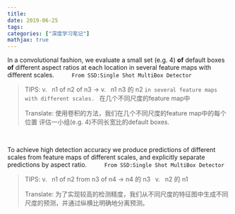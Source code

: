 ```yaml
---
title: 
date: 2019-06-25
tags:
categories: ["深度学习笔记"]
mathjax: true
---
```


In a convolutional fashion, we evaluate a small set (e.g. 4) **of** default boxes **of** different aspect ratios at each location in several feature maps with different scales. 
&emsp; &emsp; `From SSD:Single Shot MultiBox Detector`



> TIPS: 
> v. &ensp;n1 of n2 of n3  → v. &ensp;n1 n3 的 n2
> `in several feature maps with different scales. ` 在几个不同尺度的feature map中
> 
> Translate:
使用卷积的方法，我们在几个不同尺度的feature map中的每个位置  评估一小组(e.g. 4)不同长宽比的default boxes.

<br>

To achieve high detection accuracy we produce predictions of different scales from feature maps of different scales, and explicitly separate predictions by aspect ratio. 
&emsp; &emsp; `From SSD:Single Shot MultiBox Detector`



> TIPS:
> v. &ensp;n1 of n2 from n3 of n4  →  n4 的 n3 &ensp;v. &ensp;n2 的 n1
> 
> Translate:
> 为了实现较高的检测精度，我们从不同尺度的特征图中生成不同尺度的预测，并通过纵横比明确地分离预测。


